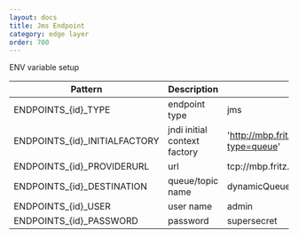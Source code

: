 ```yaml
---
layout: docs
title: Jms Endpoint
category: edge layer
order: 700
---
```


ENV variable setup

| Pattern | Description | Sample Value |
| ------- | ----------- | ------------ |
| ENDPOINTS_{id}_TYPE | endpoint type | jms |
| ENDPOINTS_{id}_INITIALFACTORY | jndi initial context factory | 'http://mbp.fritz.box:8161/api/message/TEST?type=queue' |
| ENDPOINTS_{id}_PROVIDERURL | url | tcp://mbp.fritz.box:61616 |
| ENDPOINTS_{id}_DESTINATION | queue/topic name | dynamicQueues/TEST |
| ENDPOINTS_{id}_USER | user name | admin |
| ENDPOINTS_{id}_PASSWORD | password | supersecret |
